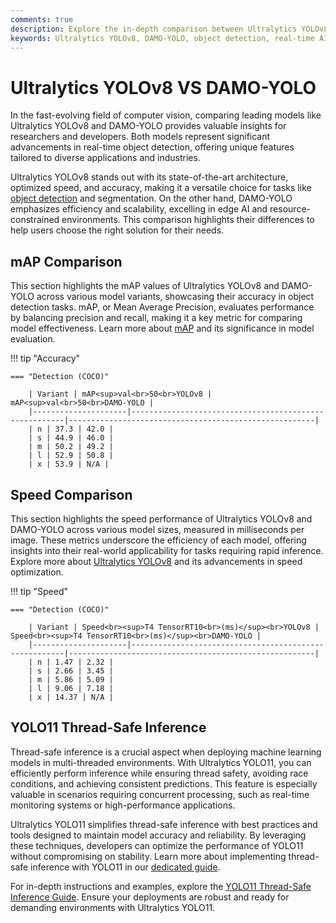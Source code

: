```yaml
---
comments: true
description: Explore the in-depth comparison between Ultralytics YOLOv8 and DAMO-YOLO, analyzing their performance in object detection, real-time AI capabilities, edge AI deployment, and computer vision applications. Discover which model excels in speed, accuracy, and adaptability for modern AI tasks.
keywords: Ultralytics YOLOv8, DAMO-YOLO, object detection, real-time AI, edge AI, computer vision, AI models comparison, YOLO architecture
---
```


# Ultralytics YOLOv8 VS DAMO-YOLO

In the fast-evolving field of computer vision, comparing leading models like Ultralytics YOLOv8 and DAMO-YOLO provides valuable insights for researchers and developers. Both models represent significant advancements in real-time object detection, offering unique features tailored to diverse applications and industries.

Ultralytics YOLOv8 stands out with its state-of-the-art architecture, optimized speed, and accuracy, making it a versatile choice for tasks like [object detection](https://www.ultralytics.com/glossary/object-detection) and segmentation. On the other hand, DAMO-YOLO emphasizes efficiency and scalability, excelling in edge AI and resource-constrained environments. This comparison highlights their differences to help users choose the right solution for their needs.

## mAP Comparison

This section highlights the mAP values of Ultralytics YOLOv8 and DAMO-YOLO across various model variants, showcasing their accuracy in object detection tasks. mAP, or Mean Average Precision, evaluates performance by balancing precision and recall, making it a key metric for comparing model effectiveness. Learn more about [mAP](https://www.ultralytics.com/glossary/mean-average-precision-map) and its significance in model evaluation.

!!! tip "Accuracy"

    === "Detection (COCO)"

    	| Variant | mAP<sup>val<br>50<br>YOLOv8 | mAP<sup>val<br>50<br>DAMO-YOLO |
    	|---------------------|-------------------------------------------------------|-------------------------------------------------------|
    	| n | 37.3 | 42.0 |
    	| s | 44.9 | 46.0 |
    	| m | 50.2 | 49.2 |
    	| l | 52.9 | 50.8 |
    	| x | 53.9 | N/A |


## Speed Comparison

This section highlights the speed performance of Ultralytics YOLOv8 and DAMO-YOLO across various model sizes, measured in milliseconds per image. These metrics underscore the efficiency of each model, offering insights into their real-world applicability for tasks requiring rapid inference. Explore more about [Ultralytics YOLOv8](https://docs.ultralytics.com/models/yolov8/) and its advancements in speed optimization.

!!! tip "Speed"

    === "Detection (COCO)"

    	| Variant | Speed<br><sup>T4 TensorRT10<br>(ms)</sup><br>YOLOv8 | Speed<br><sup>T4 TensorRT10<br>(ms)</sup><br>DAMO-YOLO |
    	|---------------------|-------------------------------------------------------|-------------------------------------------------------|
    	| n | 1.47 | 2.32 |
    	| s | 2.66 | 3.45 |
    	| m | 5.86 | 5.09 |
    	| l | 9.06 | 7.18 |
    	| x | 14.37 | N/A |

## YOLO11 Thread-Safe Inference

Thread-safe inference is a crucial aspect when deploying machine learning models in multi-threaded environments. With Ultralytics YOLO11, you can efficiently perform inference while ensuring thread safety, avoiding race conditions, and achieving consistent predictions. This feature is especially valuable in scenarios requiring concurrent processing, such as real-time monitoring systems or high-performance applications.

Ultralytics YOLO11 simplifies thread-safe inference with best practices and tools designed to maintain model accuracy and reliability. By leveraging these techniques, developers can optimize the performance of YOLO11 without compromising on stability. Learn more about implementing thread-safe inference with YOLO11 in our [dedicated guide](https://docs.ultralytics.com/guides/yolo-thread-safe-inference/).

For in-depth instructions and examples, explore the [YOLO11 Thread-Safe Inference Guide](https://docs.ultralytics.com/guides/yolo-thread-safe-inference/). Ensure your deployments are robust and ready for demanding environments with Ultralytics YOLO11.
